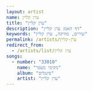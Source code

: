 ```yaml
---
layout: artist
name: ערן קליין
title: "ערן קליין"
description: "דף האמן ערן קליין"
keywords: "שירים, מוזיקה, ערן קליין"
permalink: /artists/ערן-קליין
redirect_from:
  - /artists/list/ערן קליין
songs:
  - number: "33010"
    name: "מקימי מעפר"
    album: "סינגלים"
    artist: "ערן קליין"
---
```

